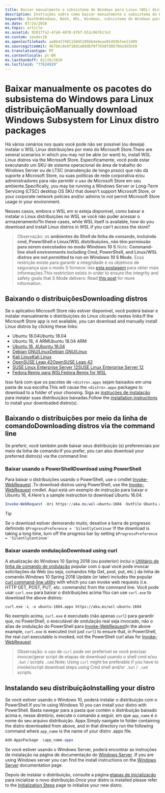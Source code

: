 ```yaml
---
title: Baixar manualmente o subsistema do Windows para Linux (WSL) distribuições
description: Instruções sobre como baixar manualmente o subsistema do Windows para distribuições do Linux.
keywords: BashOnWindows, Bash, WSL, Windows, subsistema do Windows para Linux, WSL, subsistema do Windows, distribuição, Ubuntu, openSUSE, SLES, Debian, Kali
ms.date: 07/24/2018
ms.topic: article
ms.assetid: 9281ffa2-4fa9-4078-bf6f-b51c967617e3
ms.custom: seodec18
ms.openlocfilehash: aa0b42748115045105bb4e6eae91493bfee11d09
ms.sourcegitcommit: 467b6c8e9716d1a60dbf9f7658fd9579da365b58
ms.translationtype: MT
ms.contentlocale: pt-BR
ms.lasthandoff: 02/26/2020
ms.locfileid: "77624920"
---
```

# <a name="manually-download-windows-subsystem-for-linux-distro-packages"></a><span data-ttu-id="3076c-104">Baixar manualmente os pacotes do subsistema do Windows para Linux distribuição</span><span class="sxs-lookup"><span data-stu-id="3076c-104">Manually download Windows Subsystem for Linux distro packages</span></span>

<span data-ttu-id="3076c-105">Há vários cenários nos quais você pode não ser possível (ou deseja) instalar o WSL Linux distribuições por meio do Microsoft Store.</span><span class="sxs-lookup"><span data-stu-id="3076c-105">There are several scenarios in which you may not be able (or want) to, install WSL Linux distros via the Microsoft Store.</span></span> <span data-ttu-id="3076c-106">Especificamente, você pode estar executando um SKU de sistema operacional de área de trabalho do Windows Server ou de LTSC (manutenção de longo prazo) que não dá suporte a Microsoft Store, ou suas políticas de rede corporativa e/ou administradores para não permitir o uso de Microsoft Store em seu ambiente.</span><span class="sxs-lookup"><span data-stu-id="3076c-106">Specifically, you may be running a Windows Server or Long-Term Servicing (LTSC) desktop OS SKU that doesn't support Microsoft Store, or your corporate network policies and/or admins to not permit Microsoft Store usage in your environment.</span></span>

<span data-ttu-id="3076c-107">Nesses casos, embora o WSL em si esteja disponível, como baixar e instalar o Linux distribuições no WSL se você não puder acessar o armazenamento?</span><span class="sxs-lookup"><span data-stu-id="3076c-107">In these cases, while WSL itself is available, how do you download and install Linux distros in WSL if you can't access the store?</span></span>

> <span data-ttu-id="3076c-108">Observação: os **ambientes de Shell de linha de comando, incluindo cmd, PowerShell e Linux/WSL distribuições, não têm permissão para serem executados no modo Windows 10 S**.</span><span class="sxs-lookup"><span data-stu-id="3076c-108">Note: **Command-line shell environments including Cmd, PowerShell, and Linux/WSL distros are not permitted to run on Windows 10 S Mode**.</span></span> <span data-ttu-id="3076c-109">Essa restrição existe para garantir a integridade e os objetivos de segurança que o modo S fornece: leia [esta postagem](https://blogs.msdn.microsoft.com/commandline/2017/05/18/will-linux-distros-run-on-windows-10-s/) para obter mais informações.</span><span class="sxs-lookup"><span data-stu-id="3076c-109">This restriction exists in order to ensure the integrity and safety goals that S Mode delivers: Read [this post](https://blogs.msdn.microsoft.com/commandline/2017/05/18/will-linux-distros-run-on-windows-10-s/) for more information.</span></span>

## <a name="downloading-distros"></a><span data-ttu-id="3076c-110">Baixando o distribuições</span><span class="sxs-lookup"><span data-stu-id="3076c-110">Downloading distros</span></span>

<span data-ttu-id="3076c-111">Se o aplicativo Microsoft Store não estiver disponível, você poderá baixar e instalar manualmente o distribuições do Linux clicando nestes links:</span><span class="sxs-lookup"><span data-stu-id="3076c-111">If the Microsoft Store app is not available, you can download and manually install Linux distros by clicking these links:</span></span>
<!-- * [Ubuntu 18.04](https://aka.ms/wsl-ubuntu-1804)
* [Ubuntu 18.04 ARM](https://aka.ms/wsl-ubuntu-1804-arm) -->
* <span data-ttu-id="3076c-112">Ubuntu 18.04</span><span class="sxs-lookup"><span data-stu-id="3076c-112">Ubuntu 18.04</span></span>
* <span data-ttu-id="3076c-113">Ubuntu 18, 4 ARM</span><span class="sxs-lookup"><span data-stu-id="3076c-113">Ubuntu 18.04 ARM</span></span>
* [<span data-ttu-id="3076c-114">Ubuntu 16, 4</span><span class="sxs-lookup"><span data-stu-id="3076c-114">Ubuntu 16.04</span></span>](https://aka.ms/wsl-ubuntu-1604)
* [<span data-ttu-id="3076c-115">Debian GNU/Linux</span><span class="sxs-lookup"><span data-stu-id="3076c-115">Debian GNU/Linux</span></span>](https://aka.ms/wsl-debian-gnulinux)
* [<span data-ttu-id="3076c-116">Kali Linux</span><span class="sxs-lookup"><span data-stu-id="3076c-116">Kali Linux</span></span>](https://aka.ms/wsl-kali-linux-new)
* [<span data-ttu-id="3076c-117">OpenSUSE Leap 42</span><span class="sxs-lookup"><span data-stu-id="3076c-117">OpenSUSE Leap 42</span></span>](https://aka.ms/wsl-opensuse-42)
* [<span data-ttu-id="3076c-118">SUSE Linux Enterprise Server 12</span><span class="sxs-lookup"><span data-stu-id="3076c-118">SUSE Linux Enterprise Server 12</span></span>](https://aka.ms/wsl-sles-12)
* [<span data-ttu-id="3076c-119">Fedora Remix para WSL</span><span class="sxs-lookup"><span data-stu-id="3076c-119">Fedora Remix for WSL</span></span>](https://github.com/WhitewaterFoundry/WSLFedoraRemix/releases/)

<span data-ttu-id="3076c-120">Isso fará com que os pacotes de `<distro>.appx` sejam baixados em uma pasta de sua escolha.</span><span class="sxs-lookup"><span data-stu-id="3076c-120">This will cause the `<distro>.appx` packages to download to a folder of your choosing.</span></span> <span data-ttu-id="3076c-121">Siga as [instruções de instalação](#installing-your-distro) para instalar suas distribuiçãos baixadas.</span><span class="sxs-lookup"><span data-stu-id="3076c-121">Follow the [installation instructions](#installing-your-distro) to install your downloaded distro(s).</span></span>

## <a name="downloading-distros-via-the-command-line"></a><span data-ttu-id="3076c-122">Baixando o distribuições por meio da linha de comando</span><span class="sxs-lookup"><span data-stu-id="3076c-122">Downloading distros via the command line</span></span>
<span data-ttu-id="3076c-123">Se preferir, você também pode baixar seus distribuição (s) preferenciais por meio da linha de comando:</span><span class="sxs-lookup"><span data-stu-id="3076c-123">If you prefer, you can also download your preferred distro(s) via the command line:</span></span>

 ### <a name="download-using-powershell"></a><span data-ttu-id="3076c-124">Baixar usando o PowerShell</span><span class="sxs-lookup"><span data-stu-id="3076c-124">Download using PowerShell</span></span>
 <span data-ttu-id="3076c-125">Para baixar o distribuições usando o PowerShell, use o cmdlet [Invoke-WebRequest](https://msdn.microsoft.com/powershell/reference/5.1/microsoft.powershell.utility/invoke-webrequest) .</span><span class="sxs-lookup"><span data-stu-id="3076c-125">To download distros using PowerShell, use the [Invoke-WebRequest](https://msdn.microsoft.com/powershell/reference/5.1/microsoft.powershell.utility/invoke-webrequest) cmdlet.</span></span> <span data-ttu-id="3076c-126">Aqui está um exemplo de instrução para baixar o Ubuntu 16, 4.</span><span class="sxs-lookup"><span data-stu-id="3076c-126">Here's a sample instruction to download Ubuntu 16.04.</span></span>

```powershell
Invoke-WebRequest -Uri https://aka.ms/wsl-ubuntu-1604 -OutFile Ubuntu.appx -UseBasicParsing
```

> [!TIP]
> <span data-ttu-id="3076c-127">Se o download estiver demorando muito, desative a barra de progresso definindo `$ProgressPreference = 'SilentlyContinue'`</span><span class="sxs-lookup"><span data-stu-id="3076c-127">If the download is taking a long time, turn off the progress bar by setting `$ProgressPreference = 'SilentlyContinue'`</span></span>

### <a name="download-using-curl"></a><span data-ttu-id="3076c-128">Baixar usando ondulação</span><span class="sxs-lookup"><span data-stu-id="3076c-128">Download using curl</span></span>
<span data-ttu-id="3076c-129">A atualização do Windows 10 Spring 2018 (ou posterior) inclui o [Utilitário de linha de comando de ondulação](https://curl.haxx.se/) popular com o qual você pode invocar solicitações da Web (ou seja, comandos http Get, post, put, etc.) da linha de comando.</span><span class="sxs-lookup"><span data-stu-id="3076c-129">Windows 10 Spring 2018 Update (or later) includes the popular [curl command-line utility](https://curl.haxx.se/) with which you can invoke web requests (i.e. HTTP GET, POST, PUT, etc. commands) from the command line.</span></span> <span data-ttu-id="3076c-130">Você pode usar `curl.exe` para baixar o distribuições acima:</span><span class="sxs-lookup"><span data-stu-id="3076c-130">You can use `curl.exe` to download the above distros:</span></span>

```console
curl.exe -L -o ubuntu-1604.appx https://aka.ms/wsl-ubuntu-1604
```

<span data-ttu-id="3076c-131">No exemplo acima, `curl.exe` é executado (não apenas `curl`) para garantir que, no PowerShell, o executável de ondulação real seja invocado, não o alias de ondulação do PowerShell para [Invoke-WebRequest](https://docs.microsoft.com/en-us/powershell/module/microsoft.powershell.utility/invoke-webrequest?view=powershell-6)</span><span class="sxs-lookup"><span data-stu-id="3076c-131">In the above example, `curl.exe` is executed (not just `curl`) to ensure that, in PowerShell, the real curl executable is invoked, not the PowerShell curl alias for [Invoke-WebRequest](https://docs.microsoft.com/en-us/powershell/module/microsoft.powershell.utility/invoke-webrequest?view=powershell-6)</span></span>

> <span data-ttu-id="3076c-132">Observação: o uso de `curl` pode ser preferível se você precisar invocar/gerar script de etapas de download usando o shell cmd e/ou `.bat` / scripts `.cmd`.</span><span class="sxs-lookup"><span data-stu-id="3076c-132">Note: Using `curl` might be preferable if you have to invoke/script download steps using Cmd shell and/or `.bat` / `.cmd` scripts.</span></span>

## <a name="installing-your-distro"></a><span data-ttu-id="3076c-133">Instalando seu distribuição</span><span class="sxs-lookup"><span data-stu-id="3076c-133">Installing your distro</span></span>
<span data-ttu-id="3076c-134">Se você estiver usando o Windows 10, poderá instalar o distribuição com o PowerShell.</span><span class="sxs-lookup"><span data-stu-id="3076c-134">If you're using Windows 10 you can install your distro with PowerShell.</span></span> <span data-ttu-id="3076c-135">Basta navegar para a pasta que contém o distribuição baixado acima e, nesse diretório, execute o comando a seguir, em que `app_name` é o nome do seu arquivo distribuição. Appx.</span><span class="sxs-lookup"><span data-stu-id="3076c-135">Simply navigate to folder containing the distro downloaded from above, and in that directory run the following command where `app_name` is the name of your distro .appx file.</span></span>  
```Powershell
Add-AppxPackage .\app_name.appx
```

<span data-ttu-id="3076c-136">Se você estiver usando o Windows Server, poderá encontrar as instruções de instalação na página de documentação do [Windows Server](install-on-server.md) .</span><span class="sxs-lookup"><span data-stu-id="3076c-136">If you are using Windows server you can find the install instructions on the [Windows Server](install-on-server.md) documentation page.</span></span>

<span data-ttu-id="3076c-137">Depois de instalar o distribuição, consulte a página [etapas de inicialização](initialize-distro.md) para inicializar o novo distribuição.</span><span class="sxs-lookup"><span data-stu-id="3076c-137">Once your distro is installed please refer to the [Initialization Steps](initialize-distro.md) page to initialize your new distro.</span></span>
